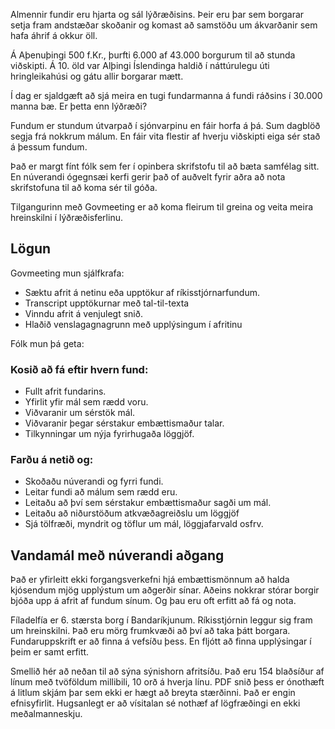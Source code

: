 <!-- Do not edit this file. It was translated by Google. -->
<!-- START OF README SECTION --><!-- Note the controller for this page is app/about-project/overview/overview.ts -->
<p> Almennir fundir eru hjarta og sál lýðræðisins. Þeir eru þar sem borgarar setja fram andstæðar skoðanir og komast að samstöðu um ákvarðanir sem hafa áhrif á okkur öll. </p>

<p> Á Aþenuþingi 500 f.Kr., þurfti 6.000 af 43.000 borgurum til að stunda viðskipti. Á 10. öld var Alþingi Íslendinga haldið í náttúrulegu úti hringleikahúsi og gátu allir borgarar mætt. </p>

<p> Í dag er sjaldgæft að sjá meira en tugi fundarmanna á fundi ráðsins í 30.000 manna bæ. Er þetta enn lýðræði? </p>

<p> Fundum er stundum útvarpað í sjónvarpinu en fáir horfa á þá. Sum dagblöð segja frá nokkrum málum. En fáir vita flestir af hverju viðskipti eiga sér stað á þessum fundum. </p>

<p> Það er margt fínt fólk sem fer í opinbera skrifstofu til að bæta samfélag sitt. En núverandi ógegnsæi kerfi gerir það of auðvelt fyrir aðra að nota skrifstofuna til að koma sér til góða. </p>

<p> Tilgangurinn með Govmeeting er að koma fleirum til greina og veita meira hreinskilni í lýðræðisferlinu. </p>
<h2> Lögun </h2>
<p> Govmeeting mun sjálfkrafa: </p>

<ul>
<li> Sæktu afrit á netinu eða upptökur af ríkisstjórnarfundum. </li>
<li> Transcript upptökurnar með tal-til-texta </li>
<li> Vinndu afrit á venjulegt snið. </li>
<li> Hlaðið venslagagnagrunn með upplýsingum í afritinu </li>
</ul>
<p> Fólk mun þá geta: </p>
<h3> Kosið að fá eftir hvern fund: </h3>
<ul>
<li> Fullt afrit fundarins. </li>
<li> Yfirlit yfir mál sem rædd voru. </li>
<li> Viðvaranir um sérstök mál. </li>
<li> Viðvaranir þegar sérstakur embættismaður talar. </li>
<li> Tilkynningar um nýja fyrirhugaða löggjöf. </li>
</ul><h3> Farðu á netið og: </h3>
<ul>
<li> Skoðaðu núverandi og fyrri fundi. </li>
<li> Leitar fundi að málum sem rædd eru. </li>
<li> Leitaðu að því sem sérstakur embættismaður sagði um mál. </li>
<li> Leitaðu að niðurstöðum atkvæðagreiðslu um löggjöf </li>
<li> Sjá tölfræði, myndrit og töflur um mál, löggjafarvald osfrv. </li>
</ul><!-- END OF README SECTION -->
<p><a name="continued"></a></p>
<h2> Vandamál með núverandi aðgang </h2>
<p> Það er yfirleitt ekki forgangsverkefni hjá embættismönnum að halda kjósendum mjög upplýstum um aðgerðir sínar. Aðeins nokkrar stórar borgir bjóða upp á afrit af fundum sínum. Og þau eru oft erfitt að fá og nota. </p>

<p> Fíladelfía er 6. stærsta borg í Bandaríkjunum. Ríkisstjórnin leggur sig fram um hreinskilni. Það eru mörg frumkvæði að því að taka þátt borgara. Fundaruppskrift er að finna á vefsíðu þess. En fljótt að finna upplýsingar í þeim er samt erfitt. </p>

<p> Smellið hér að neðan til að sýna sýnishorn afritsíðu. Það eru 154 blaðsíður af línum með tvöföldum millibili, 10 orð á hverja línu. PDF snið þess er ónothæft á litlum skjám þar sem ekki er hægt að breyta stærðinni. Það er engin efnisyfirlit. Hugsanlegt er að vísitalan sé nothæf af lögfræðingi en ekki meðalmanneskju. </p>
